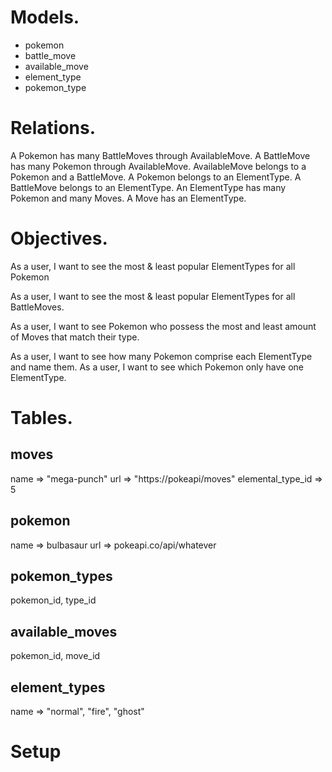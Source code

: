 # Models.

- pokemon
- battle_move
- available_move
- element_type
- pokemon_type

# Relations.

A Pokemon has many BattleMoves through AvailableMove.
A BattleMove has many Pokemon through AvailableMove.
AvailableMove belongs to a Pokemon and a BattleMove.
A Pokemon belongs to an ElementType.
A BattleMove belongs to an ElementType.
An ElementType has many Pokemon and many Moves.
A Move has an ElementType.

# Objectives.

<!-- As a user, I want to see the most & least common available move between all Pokemon. -->

<!-- As a user, I want to see all the Pokemon that can be assigned a specific Move. -->

As a user, I want to see the most & least popular ElementTypes for all Pokemon

As a user, I want to see the most & least popular ElementTypes for all BattleMoves.

As a user, I want to see Pokemon who possess the most and least amount of Moves that
match their type.

As a user, I want to see how many Pokemon comprise each ElementType and name them.
As a user, I want to see which Pokemon only have one ElementType.

# Tables.

## moves
name => "mega-punch"
url => "https://pokeapi/moves"
elemental_type_id => 5

## pokemon
name => bulbasaur
url => pokeapi.co/api/whatever

## pokemon_types
pokemon_id, type_id

## available_moves
pokemon_id, move_id

## element_types
name => "normal", "fire", "ghost"

# Setup
